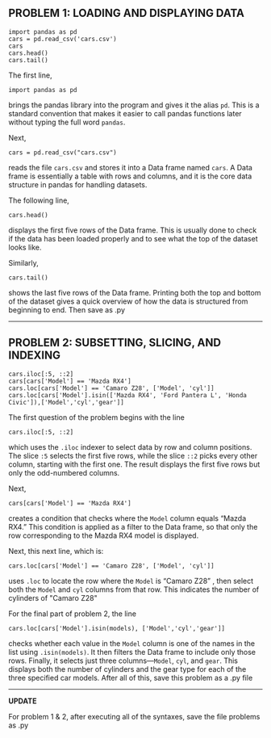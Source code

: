 ## **PROBLEM 1: LOADING AND DISPLAYING DATA**
```
import pandas as pd
cars = pd.read_csv('cars.csv') 
cars
cars.head()
cars.tail()
```

The first line,

```
import pandas as pd
```

brings the pandas library into the program and gives it the alias `pd`. This is a standard convention that makes it easier to call pandas functions later without typing the full word `pandas`.

Next,

```
cars = pd.read_csv("cars.csv")
```

reads the file `cars.csv` and stores it into a Data frame named `cars`. A Data frame is essentially a table with rows and columns, and it is the core data structure in pandas for handling datasets.

The following line,

```
cars.head()
```

displays the first five rows of the Data frame. This is usually done to check if the data has been loaded properly and to see what the top of the dataset looks like.

Similarly,

```
cars.tail()
```

shows the last five rows of the Data frame. Printing both the top and bottom of the dataset gives a quick overview of how the data is structured from beginning to end. Then save as .py

---

## **PROBLEM 2: SUBSETTING, SLICING, AND INDEXING**

```
cars.iloc[:5, ::2]
cars[cars['Model'] == 'Mazda RX4']
cars.loc[cars['Model'] == 'Camaro Z28', ['Model', 'cyl']]
cars.loc[cars['Model'].isin(['Mazda RX4', 'Ford Pantera L', 'Honda Civic']),['Model','cyl','gear']]
```

The first question of the problem begins with the line

```
cars.iloc[:5, ::2]
```

which uses the `.iloc` indexer to select data by row and column positions. The slice `:5` selects the first five rows, while the slice `::2` picks every other column, starting with the first one. The result displays the first five rows but only the odd-numbered columns.

Next,

```
cars[cars['Model'] == 'Mazda RX4']
```

creates a condition that checks where the `Model` column equals “Mazda RX4.” This condition is applied as a filter to the Data frame, so that only the row corresponding to the Mazda RX4 model is displayed.

Next, this next line, which is:

```
cars.loc[cars['Model'] == 'Camaro Z28', ['Model', 'cyl']]
```

uses `.loc` to locate the row where the `Model` is “Camaro Z28” , then select both the `Model` and `cyl` columns from that row. This indicates the number of cylinders of "Camaro Z28"

For the final part of problem 2, the line

```
cars.loc[cars['Model'].isin(models), ['Model','cyl','gear']]
```

checks whether each value in the `Model` column is one of the names in the list using `.isin(models)`. It then filters the Data frame to include only those rows. Finally, it selects just three columns—`Model`, `cyl`, and `gear`. This displays both the number of cylinders and the gear type for each of the three specified car models.
After all of this, save this problem as a .py file


____________________________________

**UPDATE**

For problem 1 & 2, after executing all of the syntaxes, save the file problems as .py
